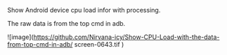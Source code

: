 
Show Android device cpu load infor with processing.

The raw data is from the top cmd in adb.

![image](https://github.com/Nirvana-icy/Show-CPU-Load-with-the-data-from-top-cmd-in-adb/ screen-0643.tif )

